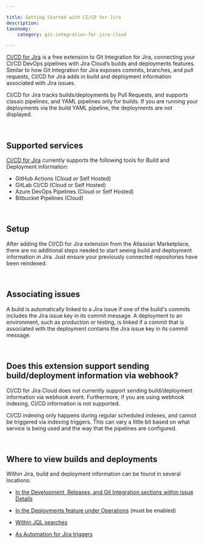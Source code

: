 ```yaml
---

title: Getting Started with CI/CD for Jira
description:
taxonomy:
    category: git-integration-for-jira-cloud

---
```


[CI/CD for Jira](https://marketplace.atlassian.com/apps/1228578/ci-cd-for-jira?hosting=cloud&tab=overview) is a free extension to Git Integration for Jira, connecting your CI/CD DevOps pipelines with Jira Cloud’s builds and deployments features. Similar to how Git Integration for Jira exposes commits, branches, and pull requests, CI/CD for Jira adds in build and deployment information associated with Jira issues.

CI/CD for Jira tracks builds/deployments by Pull Requests, and supports classic pipelines, and YAML pipelines only for builds. If you are running your deployments via the build YAML pipeline, the deployments are not displayed.

&nbsp;

## Supported services

[CI/CD for Jira](https://marketplace.atlassian.com/apps/1228578/ci-cd-for-jira?hosting=cloud&tab=overview) currently supports the following tools for Build and Deployment information:

*   GitHub Actions (Cloud or Self Hosted)
*   GitLab CI/CD (Cloud or Self Hosted)
*   Azure DevOps Pipelines (Cloud or Self Hosted)
*   Bitbucket Pipelines (Cloud)

&nbsp;

## Setup

After adding the CI/CD for Jira extension from the Atlassian Marketplace, there are no additional steps needed to start seeing build and deployment information in Jira. Just ensure your previously connected repositories have been reindexed.

&nbsp;

## Associating issues

A build is automatically linked to a Jira issue if one of the build's commits includes the Jira issue key in its commit message. A deployment to an environment, such as production or testing, is linked if a commit that is associated with the deployment contains the Jira issue key in its commit message.

&nbsp;

## Does this extension support sending build/deployment information via webhook?

CI/CD for Jira Cloud does not currently support sending build/deployment information via webhook event. Furthermore, if you are using webhook indexing, CI/CD information is not supported. 

CI/CD indexing only happens during regular scheduled indexes, and cannot be triggered via indexing triggers. This can vary a little bit based on what service is being used and the way that the pipelines are configured.

&nbsp;

## Where to view builds and deployments

Within Jira, build and deployment information can be found in several locations:

*   [In the Development, Releases, and Git Integration sections within issue Details](/git-integration-for-jira-cloud/cicd-viewing-builds-and-deployments-in-a-jira-issue-gij-cloud/)

*   [In the Deployments feature under Operations](/git-integration-for-jira-cloud/cicd-how-to-enable-deployment-view-in-jira-gij-cloud/) (must be enabled)

*   [Within JQL searches](/git-integration-for-jira-cloud/cicd-how-to-use-jql-searches-for-builds-and-deployments-gij-cloud/)

*   [As Automation for Jira triggers](/git-integration-for-jira-cloud/cicd-how-to-trigger-a4j-with-builds-and-deployments-gij-cloud/)

